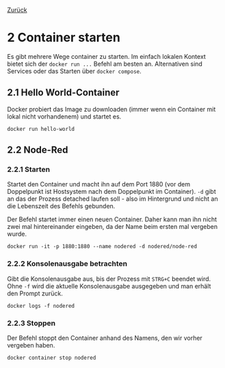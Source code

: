 [Zurück](../README.md)

# 2 Container starten

Es gibt mehrere Wege container zu starten. Im einfach lokalen Kontext bietet sich der ```docker run ...``` Befehl am besten an. Alternativen sind Services oder das Starten über ```docker compose```.

## 2.1 Hello World-Container

Docker probiert das Image zu downloaden (immer wenn ein Container mit lokal nicht vorhandenem) und startet es.

```docker run hello-world```

## 2.2 Node-Red

### 2.2.1 Starten

Startet den Container und macht ihn auf dem Port 1880 (vor dem Doppelpunkt ist Hostsystem nach dem Doppelpunkt im Container). ```-d``` gibt an das der Prozess detached laufen soll - also im Hintergrund und nicht an die Lebenszeit des Befehls gebunden. 

Der Befehl startet immer einen neuen Container. Daher kann man ihn nicht zwei mal hintereinander eingeben, da der Name beim ersten mal vergeben wurde.

```docker run -it -p 1880:1880 --name nodered -d nodered/node-red```

### 2.2.2 Konsolenausgabe betrachten

Gibt die Konsolenausgabe aus, bis der Prozess mit ```STRG+C``` beendet wird. Ohne ```-f``` wird die aktuelle Konsolenausgabe ausgegeben und man erhält den Prompt zurück.

```docker logs -f nodered```

### 2.2.3 Stoppen

Der Befehl stoppt den Container anhand des Namens, den wir vorher vergeben haben.

```docker container stop nodered```
